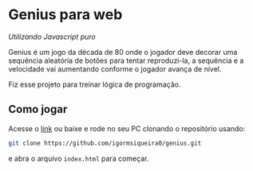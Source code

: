 # Genius para web
*Utilizando Javascript puro*

Genius é um jogo da década de 80 onde o jogador deve decorar uma sequência aleatória de botões para tentar reproduzi-la, a sequência e a velocidade vai aumentando conforme o jogador avança de nível.

Fiz esse projeto para treinar lógica de programação.

## Como jogar

Acesse o [link](https://igormsiqueira0.github.io/genius/) ou baixe e rode no seu PC clonando o repositório usando:

```bash
git clone https://github.com/igormsiqueira0/genius.git
```

e abra o arquivo `index.html` para começar.

